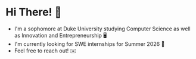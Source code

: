# Hi There! 👋

* I'm a sophomore at Duke University studying Computer Science as well as Innovation and Entrepreneurship 🖥️
* I'm currently looking for SWE internships for Summer 2026 🌻
* Feel free to reach out! ✉️
